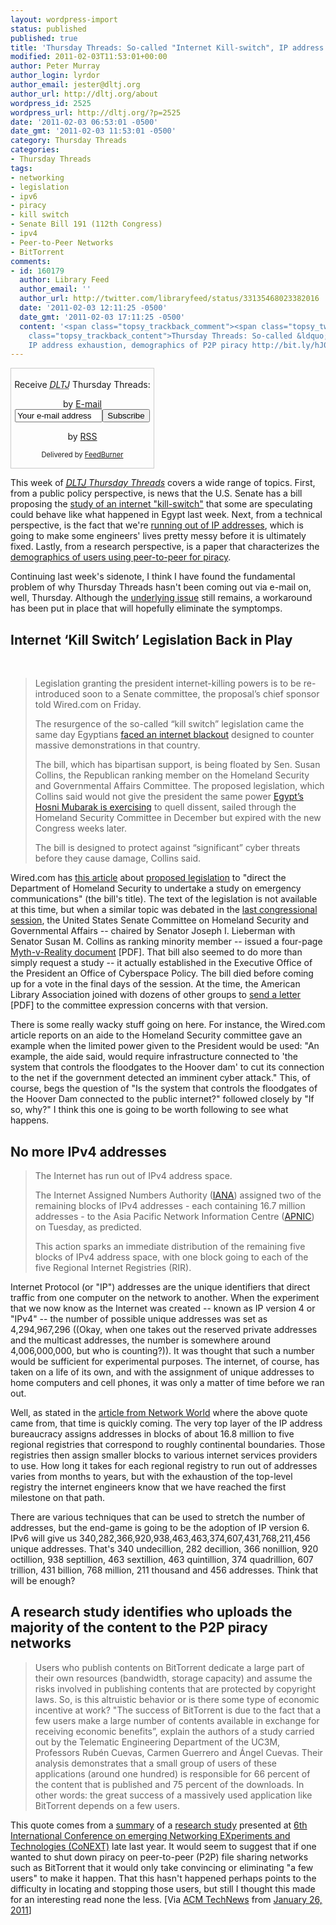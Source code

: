 ```yaml
---
layout: wordpress-import
status: published
published: true
title: 'Thursday Threads: So-called "Internet Kill-switch", IP address exhaustion, demographics of P2P piracy'
modified: 2011-02-03T11:53:01+00:00
author: Peter Murray
author_login: lyrdor
author_email: jester@dltj.org
author_url: http://dltj.org/about
wordpress_id: 2525
wordpress_url: http://dltj.org/?p=2525
date: '2011-02-03 06:53:01 -0500'
date_gmt: '2011-02-03 11:53:01 -0500'
category: Thursday Threads
categories:
- Thursday Threads
tags:
- networking
- legislation
- ipv6
- piracy
- kill switch
- Senate Bill 191 (112th Congress)
- ipv4
- Peer-to-Peer Networks
- BitTorrent
comments:
- id: 160179
  author: Library Feed
  author_email: ''
  author_url: http://twitter.com/libraryfeed/status/33135468023382016
  date: '2011-02-03 12:11:25 -0500'
  date_gmt: '2011-02-03 17:11:25 -0500'
  content: '<span class="topsy_trackback_comment"><span class="topsy_twitter_username"><span
    class="topsy_trackback_content">Thursday Threads: So-called &ldquo;Internet Kill-switch&rdquo;,
    IP address exhaustion, demographics of P2P piracy http://bit.ly/hJ0hIS</span></span>'
---
```

<div id="feedburner-thursday-threads-email-2011w05" class="wp-caption alignright noprint noFrontPage" style="width: 230px;">
<form style="border: 1px solid rgb(204, 204, 204); padding: 3px; margin: 0pt; text-align: center;" action="http://feedburner.google.com/fb/a/mailverify" method="post" target="popupwindow" onsubmit="window.open('http://feedburner.google.com/fb/a/mailverify?uri=thursday-threads', 'popupwindow', 'scrollbars=yes,width=550,height=520');return true">
<p>Receive <i><acronym title="Disruptive Library Technology Jester">DLTJ</acronym></i> Thursday Threads:</p>
<p>by&nbsp;<a href="http://feedburner.google.com/fb/a/mailverify?uri=thursday-threads&amp;loc=en_US" title="D.L.T.J. Thursday Threads Email Subscription">E-mail</a><br /><input style="width: 140px;" name="email" value="Your e-mail address" onfocus="if (this.defaultValue==this.value) this.value = ''" type="text"/><input value="thursday-threads" name="uri" type="hidden"/><input name="loc" value="en_US" type="hidden"/><input value="Subscribe" type="submit"/></p>
<p>by&nbsp;<a href="http://feeds.dltj.org/thursday-threads/" title="D.L.T.J. Thursday Threads RSS Feed">RSS</a></p>
<p style="font-size: 80%;">Delivered by <a href="http://feedburner.google.com" target="_blank" title="Google Feedburner Service">FeedBurner</a></p>
</form>
</div>
<p>This week of <i><a href="/category/thursday-threads/"><acronym title="Disruptive Library Technology Jester">DLTJ</acronym> Thursday Threads</a></i> covers a wide range of topics.  First, from a public policy perspective, is news that the U.S. Senate has a bill proposing the <a href="#p2525-inet-kill-switch">study of an internet "kill-switch"</a> that some are speculating could behave like what happened in Egypt last week.  Next, from a technical perspective, is the fact that we're <a href="#p2525-ipv4-addresses">running out of IP addresses</a>, which is going to make some engineers' lives pretty messy before it is ultimately fixed.  Lastly, from a research perspective, is a paper that characterizes the <a href="#p2525-p2p-piracy">demographics of users using peer-to-peer for piracy</a>.</p>
<p>Continuing last week's sidenote, I think I have found the fundamental problem of why Thursday Threads hasn't been coming out via e-mail on, well, Thursday.  Although the <a href="http://wordpress.org/support/topic/w3-total-cache-prevents-rss-updating" title="WordPress &amp;#8250; Support &amp;raquo; W3 Total Cache Prevents RSS Updating">underlying issue</a> still remains, a workaround has been put in place that will hopefully eliminate the symptomps.</p>
<h2 id="p2525-inet-kill-switch">Internet &lsquo;Kill Switch&rsquo; Legislation Back in Play</h2>
<div class="alignright"><script type="text/javascript"><br />
oc_host_url = "http://www.opencongress.org/";<br />
oc_bill_id = "112-s191";<br />
oc_frame_height = "231";<br />
oc_bgcolor = "ffffff";<br />
oc_textcolor = "333333";<br />
oc_bordercolor = "999999";<br />
</script><br />
<script type="text/javascript" src="http://www.opencongress.org/javascripts/widgets/bill_status.js"></script></div>
<blockquote><p>Legislation granting the president internet-killing powers is to be re-introduced soon to a Senate committee, the proposal&rsquo;s chief sponsor told Wired.com on Friday.</p>
<p>The resurgence of the so-called &ldquo;kill switch&rdquo; legislation came the same day Egyptians <a href="http://www.wired.com/dangerroom/2011/01/egypts-internet-shutdown-cant-stop-mass-protests/" title="Egypt&#8217;s Internet Shutdown Can&#8217;t Stop Mass Protests | Danger Room | Wired.com">faced an internet blackout</a> designed to counter massive demonstrations in that country.</p>
<p>The bill, which has bipartisan support, is being floated by Sen. Susan Collins, the Republican ranking member on the Homeland Security and Governmental Affairs Committee. The proposed legislation, which Collins said would not give the president the same power <a href="http://www.wired.com/threatlevel/2011/01/egypt-isp-shutdown/" title="Egypt Shut Down Its Net With a Series of Phone Calls | Threat Level | Wired.com">Egypt&rsquo;s Hosni Mubarak is exercising</a> to quell dissent, sailed through the Homeland Security Committee in December but expired with the new Congress weeks later.</p>
<p>The bill is designed to protect against &ldquo;significant&rdquo; cyber threats before they cause damage, Collins said.</p>
</blockquote>
<p>Wired.com has <a href="http://www.wired.com/threatlevel/2011/01/kill-switch-legislation" title="Internet &lsquo;Kill Switch&rsquo; Legislation Back in Play | Threat Level | Wired.com">this article</a> about <a href="http://hdl.loc.gov/loc.uscongress/legislation.112s191" title="Bill Summary &amp; Status | 112th Congress (2011 - 2012) | S.191 | THOMAS (Library of Congress)">proposed legislation</a> to "direct the Department of Homeland Security to undertake a study on emergency communications" (the bill's title).   The text of the legislation is not available at this time, but when a similar topic was debated in the <a href="http://hdl.loc.gov/loc.uscongress/legislation.111s3480" title="Bill Summary &amp; Status | 111th Congress (2009 - 2010) | S.3480 | THOMAS (Library of Congress"">last congressional session</a>, the United States Senate Committee on Homeland Security and Governmental Affairs -- chaired by Senator Joseph I. Lieberman with Senator Susan M. Collins as ranking minority member -- issued a four-page <a href="/assets/images/2011/02/111-s3480-Myth-v-Reality.pdf" title="Myth vs. Reality, The Facts About S. 3480, &#039;Protecting Cyberspace as a National Asset Act of 2010&#039;">Myth-v-Reality document</a> [PDF].  That bill also seemed to do more than simply request a study -- it actually established in the Executive Office of the President an Office of Cyberspace Policy.  The bill died before coming up for a vote in the final days of the session.  At the time, the American Library Association joined with dozens of other groups to <a href="http://www.cdt.org/files/pdfs/20100624_joint_cybersec_letter.pdf" title="Civil Liberties Issues in Cybersecurity Bill">send a letter</a> [PDF] to the committee expression concerns with that version. </p>
<p>There is some really wacky stuff going on here.  For instance, the Wired.com article reports on an aide to the Homeland Security committee gave an example when the limited power given to the President would be used:  "An example, the aide said, would require infrastructure connected to 'the system that controls the floodgates to the Hoover dam' to cut its connection to the net if the government detected an imminent cyber attack."  This, of course, begs the question of "Is the system that controls the floodgates of the Hoover Dam connected to the public internet?" followed closely by "If so, why?"  I think this one is going to be worth following to see what happens.</p>
<h2 id="p2525-ipv4-addresses">No more IPv4 addresses</h2>
<blockquote><p>The Internet has run out of IPv4 address space.</p>
<p>The Internet Assigned Numbers Authority (<a href="http://www.iana.org/" title="IANA &mdash; Internet Assigned Numbers Authority">IANA</a>) assigned two of the remaining blocks of IPv4 addresses - each containing 16.7 million addresses - to the Asia Pacific Network Information Centre (<a href="http://www.apnic.net/" title="APNIC - Home">APNIC</a>) on  Tuesday, as predicted.</p>
<p>This action sparks an immediate distribution of the remaining five blocks of IPv4 address space, with one block going to each of the five Regional Internet Registries (RIR).</p>
</blockquote>
<p>Internet Protocol (or "IP") addresses are the unique identifiers that direct traffic from one computer on the network to another.  When the experiment that we now know as the Internet was created -- known as IP version 4 or "IPv4" -- the number of possible unique addresses was set as 4,294,967,296 ((Okay, when one takes out the reserved private addresses and the multicast addresses, the number is somewhere around 4,006,000,000, but who is counting?)).  It was thought that such a number would be sufficient for experimental purposes.  The internet, of course, has taken on a life of its own, and with the assignment of unique addresses to home computers and cell phones, it was only a matter of time before we ran out.</p>
<p>Well, as stated in the <a href="http://www.networkworld.com/news/2011/020111-ipv4-apnic.html" title="No more IPv4 addresses | Network World">article from Network World</a> where the above quote came from, that time is quickly coming.  The very top layer of the IP address bureaucracy assigns addresses in blocks of about 16.8 million to five regional registries that correspond to roughly continental boundaries.  Those registries then assign smaller blocks to various internet services providers to use.  How long it takes for each regional registry to run out of addresses varies from months to years, but with the exhaustion of the top-level registry the internet engineers know that we have reached the first milestone on that path.</p>
<p>There are various techniques that can be used to stretch the number of addresses, but the end-game is going to be the adoption of IP version 6.  IPv6 will give us 340,282,366,920,938,463,463,374,607,431,768,211,456 unique addresses.  That's 340 undecillion, 282 decillion, 366 nonillion, 920 octillion, 938 septillion, 463 sextillion, 463 quintillion, 374 quadrillion, 607 trillion, 431 billion, 768 million, 211 thousand and 456 addresses.  Think that will be enough?</p>
<h2 id="p2525-p2p-piracy">A research study identifies who uploads the majority of the content to the P2P piracy networks</h2>
<blockquote><p>Users who publish contents on BitTorrent dedicate a large part of their own resources (bandwidth, storage capacity) and assume the risks involved in publishing contents that are protected by copyright laws. So, is this altruistic behavior or is there some type of economic incentive at work? "The success of BitTorrent is due to the fact that a few users make a large number of contents available in exchange for receiving economic benefits&rdquo;, explain the authors of a study carried out by the Telematic Engineering Department of the UC3M, Professors Rub&eacute;n Cuevas, Carmen Guerrero and &Aacute;ngel Cuevas. Their analysis demonstrates that a small group of users of these applications (around one hundred) is responsible for 66 percent of the content that is published and 75 percent of the downloads. In other words: the great success of a massively used application like BitTorrent depends on a few users.</p></blockquote>
<p>This quote comes from a <a href="http://www.uc3m.es/portal/page/portal/actualidad_cientifica/noticias/P2P_network" title="A research study identifies who uploads the majority of the content to the P2P piracy networks">summary</a> of a <a href="http://arxiv.org/abs/1007.2327" title="Is Content Publishing in BitTorrent Altruistic or Profit-Driven | arXiv">research study</a> presented at <a href="http://conferences.sigcomm.org/co-next/2010/" title="CoNext 2010 - Welcome - ACM SIGCOMM">6th International Conference on emerging Networking EXperiments and Technologies (CoNEXT)</a> late last year.  It would seem to suggest that if one wanted to shut down piracy on peer-to-peer (P2P) file sharing networks such as BitTorrent that it would only take convincing or eliminating "a few users" to make it happen.  That this hasn't happened perhaps points to the difficulty in locating and stopping those users, but still I thought this made for an interesting read none the less.  [Via <a href="http://technews.acm.org/" title="ACM TechNews">ACM TechNews</a> from <a href="http://technews.acm.org/archives.cfm?fo=2011-01-jan/jan-26-2011.html#503594" title="ACM TechNews for January 26, 2011">January 26, 2011</a>]</p>
